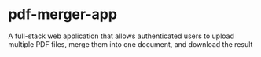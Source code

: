 # pdf-merger-app
A full-stack web application that allows authenticated users to upload multiple PDF files, merge them into one document, and download the result
